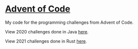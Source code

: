# [Advent of Code](https://adventofcode.com/)
My code for the programming challenges from Advent of Code.

View 2020 challenges done in Java [here](https://github.com/Majekdor/aoc/2020).

View 2021 challenges done in Rust [here](https://github.com/Majekdor/aoc/2021).